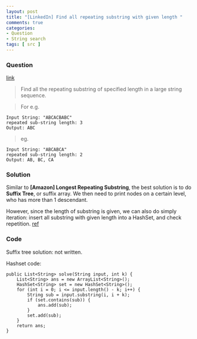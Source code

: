 ```yaml
---
layout: post
title: "[LinkedIn] Find all repeating substring with given length "
comments: true
categories:
- Question
- String search
tags: [ src ]
---
```


### Question

[link](http://www.careercup.com/question?id=6495932900179968)

> Find all the repeating substring of specified length in a large string sequence.

> For e.g. 

    Input String: "ABCACBABC" 
    repeated sub-string length: 3 
    Output: ABC 

> eg. 

    Input String: "ABCABCA" 
    repeated sub-string length: 2 
    Output: AB, BC, CA

### Solution

Similar to __[Amazon] Longest Repeating Substring__, the best solution is to do __Suffix Tree__, or suffix array. We then need to print nodes on a certain level, who has more than 1 descendant. 

However, since the length of substring is given, we can also do simply iteration: insert all substring with given length into a HashSet, and check repetition. [ref](https://github.com/techpanja/interviewproblems/blob/master/src/strings/repeatingstringsofspecifiedlength/RepeatingStringOfSpecificLength.java)

### Code

Suffix tree solution: not written. 

Hashset code:

	public List<String> solve(String input, int k) {
		List<String> ans = new ArrayList<String>();
		HashSet<String> set = new HashSet<String>();
		for (int i = 0; i <= input.length() - k; i++) {
			String sub = input.substring(i, i + k);
			if (set.contains(sub)) {
				ans.add(sub);
			}
			set.add(sub);
		}
		return ans;
	}
